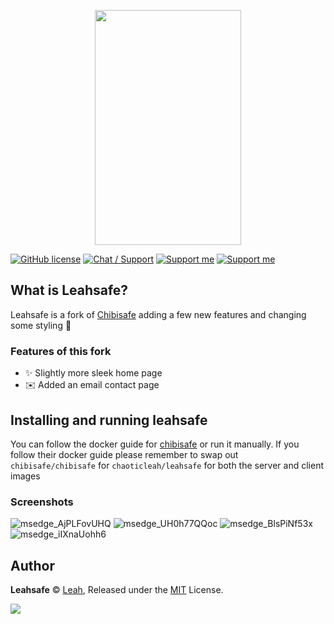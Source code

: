 <p align="center">
  <img width="234" height="376" src="https://lolisafe.moe/xjoghu.png">
</p>

[![GitHub license](https://img.shields.io/badge/license-MIT-blue.svg?style=flat-square)](https://raw.githubusercontent.com/ChaoticLeah/leahsafe/master/LICENSE)
[![Chat / Support](https://img.shields.io/badge/Chat%20%2F%20Support-discord-7289DA.svg?style=flat-square)](https://discord.gg/5g6vgwn)
[![Support me](https://img.shields.io/endpoint.svg?url=https%3A%2F%2Fshieldsio-patreon.vercel.app%2Fapi%3Fusername%3Dpitu%26type%3Dpledges&style=flat-square)](https://www.patreon.com/pitu)
[![Support me](https://img.shields.io/badge/Support-Buy%20me%20a%20coffee-yellow.svg?style=flat-square)](https://www.buymeacoffee.com/kana)

## What is Leahsafe?
Leahsafe is a fork of [Chibisafe](https://github.com/chibisafe/chibisafe) adding a few new features and changing some styling 💖


### Features of this fork
- ✨ Slightly more sleek home page
- ✉️ Added an email contact page


## Installing and running leahsafe
You can follow the docker guide for [chibisafe](https://github.com/chibisafe/chibisafe) or run it manually. If you follow their docker guide please remember to swap out `chibisafe/chibisafe` for `chaoticleah/leahsafe` for both the server and client images

### Screenshots
<p align="center">

![msedge_AjPLFovUHQ](https://github.com/ChaoticLeah/leahsafe/assets/7425261/84a8f980-ae11-4f7d-b26c-e8b4e8d8d9f8)
![msedge_UH0h77QQoc](https://github.com/ChaoticLeah/leahsafe/assets/7425261/199c9f1a-d1ab-4bcf-9842-40bcc12a4a19)
![msedge_BlsPiNf53x](https://github.com/ChaoticLeah/leahsafe/assets/7425261/5076aa11-268a-4a64-ba6a-b6af721aaead)
![msedge_iIXnaUohh6](https://github.com/ChaoticLeah/leahsafe/assets/7425261/09f38a44-f615-4698-9006-2e41759c411d)

</p>

## Author

**Leahsafe** © [Leah](https://github.com/ChaoticLeah), Released under the [MIT](https://github.com/ChaoticLeah/leahsafe/blob/master/LICENSE) License.<br>

<a href="https://github.com/ChaoticLeah/leahsafe/graphs/contributors">
	<img src="https://contrib.rocks/image?repo=ChaoticLeah/leahsafe" />
</a>

